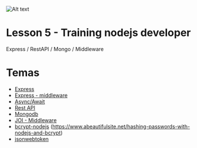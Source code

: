 ![Alt text](https://cdn-images-1.medium.com/max/1200/1*9bVaonlM0iP8mSu45GzIeg.png "Title")
# Lesson 5 - Training nodejs developer
Express / RestAPI / Mongo / Middleware

# Temas
  - [Express](http://expressjs.com/es/)
  - [Express - middleware](http://expressjs.com/es/guide/using-middleware.html)
  - [Async/Await](https://developer.mozilla.org/es/docs/Web/JavaScript/Referencia/Operadores/await)
  - [Rest API](https://bocoup.com/blog/documenting-your-api)
  - [Mongodb](https://www.mongodb.com/)
  - [JOI - Middleware](https://github.com/hapijs/joi)
  - [bcrypt-nodejs](https://www.npmjs.com/package/bcrypt-nodejs)
    (https://www.abeautifulsite.net/hashing-passwords-with-nodejs-and-bcrypt)
  - [jsonwebtoken](https://www.codementor.io/olatundegaruba/5-steps-to-authenticating-node-js-with-jwt-7ahb5dmyr)




